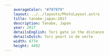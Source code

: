 ```yaml
---
    averageColor: "#797979"
    layout: ../../layouts/PhotoLayout.astro
    title: tanabe-japan-2017
    description: Tanabe, Japan
    year: 2017
    detailsEnglish: Tori gate in the distance
    detailsDutch: Tori poort in de verte
    width: 6774
    height: 4492
---
```

